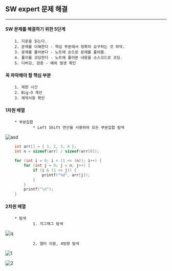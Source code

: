 ## SW expert 문제 해결   
***   

#### SW 문제를 해결하기 위한 5단계   
		1. 지문을 읽는다.   
		2. 문제를 이해한다 - 핵심 부분에서 정확히 요구하는 것 파악.   
		3. 문제를 풀어본다 - 노트에 손으로 문제를 풀어봄.   
		4. 풀이를 코딩한다 - 노트에 풀어본 내용을 소스코드로 코딩.   
		5. 디버깅, 검증 - 예외 발생 확인   

#### 꼭 파악해야 할 핵심 부분   
		1. 제한 시간   
		2. Big-O 계산   
		3. 제약사항 확인   

#### 1차원 배열   
		* 부분집합   
				* Left Shift 연산을 사용하여 모든 부분집합 탐색   


![asd](https://user-images.githubusercontent.com/55940552/103454002-b375ca00-4d22-11eb-8316-e10e2e94f669.PNG)   

```c
	int arr[] = { 1, 2, 3, 4 };
	int n = sizeof(arr) / sizeof(arr[0]);

	for (int i = 0; i < (1 << (n)); i++) {
		for (int j = 0; j < n; j++) {
			if (i & (1 << j)) {
				printf("%d", arr[j]);
			}
		}
		printf("\n");
	}
```   

#### 2차원 배열   
		* 탐색   
				1. 지그재그 탐색   


![q](https://user-images.githubusercontent.com/55940552/103454052-5deded00-4d23-11eb-813a-d26ce1707dae.PNG)   

				2. 델타 이용, 4방향 탐색   

![1](https://user-images.githubusercontent.com/55940552/103454132-30557380-4d24-11eb-8dfd-f06b5608cedc.PNG)   
				
![2](https://user-images.githubusercontent.com/55940552/103454135-36e3eb00-4d24-11eb-9ab5-822d37c41b0b.PNG)   

				